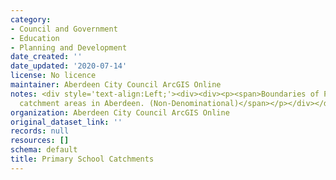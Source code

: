 ```yaml
---
category:
- Council and Government
- Education
- Planning and Development
date_created: ''
date_updated: '2020-07-14'
license: No licence
maintainer: Aberdeen City Council ArcGIS Online
notes: <div style='text-align:Left;'><div><div><p><span>Boundaries of Primary School
  catchment areas in Aberdeen. (Non-Denominational)</span></p></div></div></div>
organization: Aberdeen City Council ArcGIS Online
original_dataset_link: ''
records: null
resources: []
schema: default
title: Primary School Catchments
---
```

